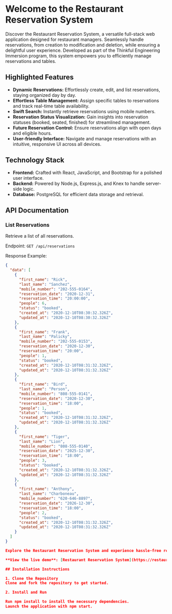 # Welcome to the Restaurant Reservation System

Discover the Restaurant Reservation System, a versatile full-stack web application designed for restaurant managers. Seamlessly handle reservations, from creation to modification and deletion, while ensuring a delightful user experience. Developed as part of the Thinkful Engineering Immersion program, this system empowers you to efficiently manage reservations and tables.

## Highlighted Features

- **Dynamic Reservations:** Effortlessly create, edit, and list reservations, staying organized day by day.
- **Effortless Table Management:** Assign specific tables to reservations and track real-time table availability.
- **Swift Search:** Instantly retrieve reservations using mobile numbers.
- **Reservation Status Visualization:** Gain insights into reservation statuses (booked, seated, finished) for streamlined management.
- **Future Reservation Control:** Ensure reservations align with open days and eligible hours.
- **User-friendly Interface:** Navigate and manage reservations with an intuitive, responsive UI across all devices.

## Technology Stack

- **Frontend:** Crafted with React, JavaScript, and Bootstrap for a polished user interface.
- **Backend:** Powered by Node.js, Express.js, and Knex to handle server-side logic.
- **Database:** PostgreSQL for efficient data storage and retrieval.

## API Documentation

### List Reservations

Retrieve a list of all reservations.

Endpoint: `GET /api/reservations`

Response Example:

```json
{
  "data": [
    {
      "first_name": "Rick",
      "last_name": "Sanchez",
      "mobile_number": "202-555-0164",
      "reservation_date": "2020-12-31",
      "reservation_time": "20:00:00",
      "people": 6,
      "status": "booked",
      "created_at": "2020-12-10T08:30:32.326Z",
      "updated_at": "2020-12-10T08:30:32.326Z"
    },
    {
      "first_name": "Frank",
      "last_name": "Palicky",
      "mobile_number": "202-555-0153",
      "reservation_date": "2020-12-30",
      "reservation_time": "20:00",
      "people": 1,
      "status": "booked",
      "created_at": "2020-12-10T08:31:32.326Z",
      "updated_at": "2020-12-10T08:31:32.326Z"
    },
    {
      "first_name": "Bird",
      "last_name": "Person",
      "mobile_number": "808-555-0141",
      "reservation_date": "2020-12-30",
      "reservation_time": "18:00",
      "people": 1,
      "status": "booked",
      "created_at": "2020-12-10T08:31:32.326Z",
      "updated_at": "2020-12-10T08:31:32.326Z"
    },
    {
      "first_name": "Tiger",
      "last_name": "Lion",
      "mobile_number": "808-555-0140",
      "reservation_date": "2025-12-30",
      "reservation_time": "18:00",
      "people": 3,
      "status": "booked",
      "created_at": "2020-12-10T08:31:32.326Z",
      "updated_at": "2020-12-10T08:31:32.326Z"
    },
    {
      "first_name": "Anthony",
      "last_name": "Charboneau",
      "mobile_number": "620-646-8897",
      "reservation_date": "2026-12-30",
      "reservation_time": "18:00",
      "people": 2,
      "status": "booked",
      "created_at": "2020-12-10T08:31:32.326Z",
      "updated_at": "2020-12-10T08:31:32.326Z"
    }
  ]
}

Explore the Restaurant Reservation System and experience hassle-free reservation management like never before.

**View the live demo**: [Restaurant Reservation System](https://restaurant-reservations-client-pwym.onrender.com)

## Installation Instructions

1. Clone the Repository
Clone and fork the repository to get started.

2. Install and Run

Run npm install to install the necessary dependencies.
Launch the application with npm start.
